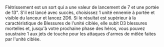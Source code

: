 Flétrissement est un sort qui a une valeur de lancement de 7 et une portée de 13". S'il est lancé avec succès, choisissez 1 unité ennemie à portée et visible du lanceur et lancez 2D6. Si le résultat est supérieur à la caractéristique de Blessures de l'unité ciblée, elle subit D3 blessures mortelles et, jusqu'à votre prochaine phase des héros, vous pouvez soustraire 1 aux jets de touche pour les attaques d'armes de mêlée faites par l'unité ciblée.